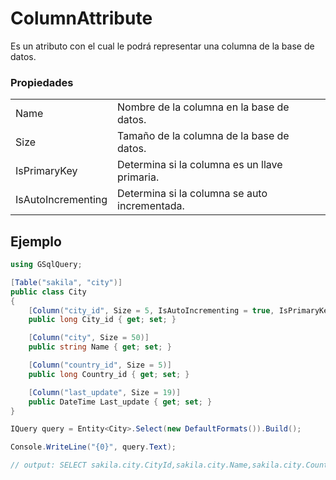 # ColumnAttribute

Es un atributo con el cual le podrá representar una columna de la base de datos.

### Propiedades

|                       |                                                |
|-----------------------|------------------------------------------------|
| Name                  | Nombre de la columna en la base de datos.      |
| Size                  | Tamaño de la columna de la base de datos.      |
| IsPrimaryKey          | Determina si la columna es un llave primaria.  |
| IsAutoIncrementing    | Determina si la columna se auto incrementada.  |

## Ejemplo

```csharp
using GSqlQuery;

[Table("sakila", "city")]
public class City
{
    [Column("city_id", Size = 5, IsAutoIncrementing = true, IsPrimaryKey = true)]
    public long City_id { get; set; }

    [Column("city", Size = 50)]
    public string Name { get; set; }

    [Column("country_id", Size = 5)]
    public long Country_id { get; set; }

    [Column("last_update", Size = 19)]
    public DateTime Last_update { get; set; }
}

IQuery query = Entity<City>.Select(new DefaultFormats()).Build();

Console.WriteLine("{0}", query.Text);

// output: SELECT sakila.city.CityId,sakila.city.Name,sakila.city.CountryId,sakila.city.LastUpdate FROM sakila.city;
```